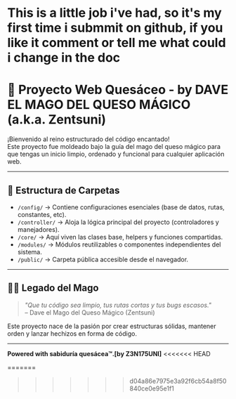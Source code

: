# This is a little job i've had, so it's my first time i submmit on github, if you like it comment or tell me what could i change in the doc

# 🧀 Proyecto Web Quesáceo - by DAVE EL MAGO DEL QUESO MÁGICO (a.k.a. Zentsuni)

¡Bienvenido al reino estructurado del código encantado!  
Este proyecto fue moldeado bajo la guía del mago del queso mágico para que tengas un inicio limpio, ordenado y funcional para cualquier aplicación web.

---

## 📂 Estructura de Carpetas

- `/config/` → Contiene configuraciones esenciales (base de datos, rutas, constantes, etc).
- `/controller/` → Aloja la lógica principal del proyecto (controladores y manejadores).
- `/core/` → Aquí viven las clases base, helpers y funciones compartidas.
- `/modules/` → Módulos reutilizables o componentes independientes del sistema.
- `/public/` → Carpeta pública accesible desde el navegador.  
---

## 🧙‍♂️ Legado del Mago

> _"Que tu código sea limpio, tus rutas cortas y tus bugs escasos."_  
> – Dave el Mago del Queso Mágico (Zentsuni)

Este proyecto nace de la pasión por crear estructuras sólidas, mantener orden y lanzar hechizos en forma de código.

---

**Powered with sabiduría quesácea™.[by Z3N175UNI]**
<<<<<<< HEAD

=======
>>>>>>> d04a86e7975e3a92f6cb54a8f50840ce0e95e1f1
